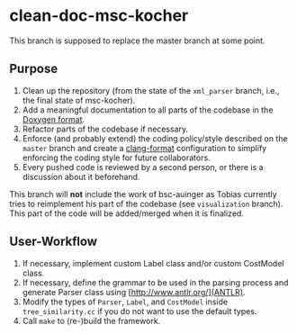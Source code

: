 # clean-doc-msc-kocher

This branch is supposed to replace the master branch at some point.

## Purpose

1. Clean up the repository (from the state of the `xml_parser` branch, i.e., the
final state of msc-kocher).
2. Add a meaningful documentation to all parts of the codebase in the [Doxygen format](https://www.stack.nl/~dimitri/doxygen/manual/docblocks.html).
3. Refactor parts of the codebase if necessary.
4. Enforce (and probably extend) the coding policy/style described on the `master`
branch and create a [clang-format](https://clang.llvm.org/docs/ClangFormat.html)
configuration to simplify enforcing the coding style for future collaborators.
5. Every pushed code is reviewed by a second person, or there is a discussion about it beforehand.

This branch will **not** include the work of bsc-auinger as Tobias currently tries
to reimplement his part of the codebase (see `visualization` branch). This part
of the code will be added/merged when it is finalized.

## User-Workflow

1. If necessary, implement custom Label class and/or custom CostModel class.
2. If necessary, define the grammar to be used in the parsing process and generate Parser class using [http://www.antlr.org/](ANTLR).
3. Modify the types of `Parser`, `Label`, and `CostModel` inside `tree_similarity.cc` if you do not want to use the default types.
4. Call `make` to (re-)build the framework.
